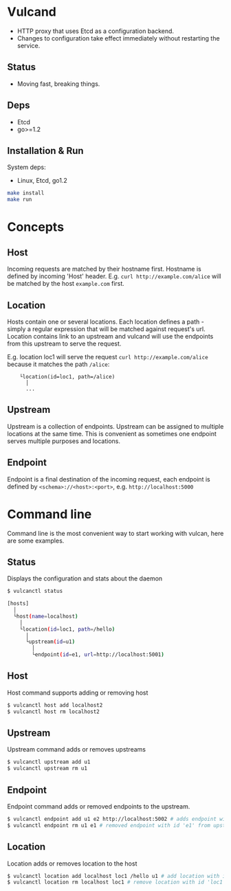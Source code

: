 Vulcand
=======

* HTTP proxy that uses Etcd as a configuration backend.
* Changes to configuration take effect immediately without restarting the service.

Status
------

* Moving fast, breaking things.

Deps
----

* Etcd
* go>=1.2

Installation & Run
------------------

System deps:

* Linux, Etcd, go1.2

```bash
make install
make run
```

Concepts
========

Host
----

Incoming requests are matched by their hostname first. Hostname is defined by incoming 'Host' header.
E.g. `curl http://example.com/alice` will be matched by the host `example.com` first.

Location
--------
Hosts contain one or several locations. Each location defines a path - simply a regular expression that will be matched against request's url.
Location contains link to an upstream and vulcand will use the endpoints from this upstream to serve the request.

E.g. location loc1 will serve the request `curl http://example.com/alice` because it matches the path `/alice`:

```
    └location(id=loc1, path=/alice)
      │
      ...
```


Upstream
---------

Upstream is a collection of endpoints. Upstream can be assigned to multiple locations at the same time. This is convenient as sometimes one endpoint serves multiple 
purposes and locations.


Endpoint
---------

Endpoint is a final destination of the incoming request, each endpoint is defined by `<schema>://<host>:<port>`, e.g. `http://localhost:5000`


Command line
============

Command line is the most convenient way to start working with vulcan, here are some examples. 

Status
------

Displays the configuration and stats about the daemon

```bash 
$ vulcanctl status

[hosts]
  │
  └host(name=localhost)
    │
    └location(id=loc1, path=/hello)
      │
      └upstream(id=u1)
        │
        └endpoint(id=e1, url=http://localhost:5001)
```

Host
----

Host command supports adding or removing host

```bash
$ vulcanctl host add localhost2
$ vulcanctl host rm localhost2
```

Upstream
--------

Upstream command adds or removes upstreams

```bash
$ vulcanctl upstream add u1
$ vulcanctl upstream rm u1
```

Endpoint
--------

Endpoint command adds or removed endpoints to the upstream.

```bash
$ vulcanctl endpoint add u1 e2 http://localhost:5002 # adds endpoint with id 'e2' and url 'http://localhost:5002' to upstream with id 'u1'
$ vulcanctl endpoint rm u1 e1 # removed endpoint with id 'e1' from upstream 'u1'
```

Location
--------

Location adds or removes location to the host

```bash
$ vulcanctl location add localhost loc1 /hello u1 # add location with id 'id1' to host 'localhost', use path '/hello' and upstream 'u1'
$ vulcanctl location rm localhost loc1 # remove location with id 'loc1' from host 'localhost'
```
